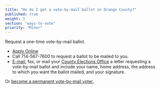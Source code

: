 ```yaml
---
title: "Ho do I get a vote-by-mail ballot in Orange County?"
published: true
weight: 3
section: "ways-to-vote"
priority: "Minor"
---
```


Request a one-time vote-by-mail ballot.  
- [Apply Online](http://www.ocvote.com/voting/vote-by-mail-voting/request-one-time-vote-by-mail-ballot/)  
- Call 714-567-7600 to request a ballot to be mailed to you.  
- [E-mail](mailto:rovwebmaster@rov.ocgov.com), fax, or mail your [County Elections Office](#section-election-office-contact) a letter requesting a vote-by-mail ballot and include your name, home address, the address to which you want the ballot mailed, and your signature.  

Or [become a permanent vote-by-mail voter.](http://www.ocvote.com/voting/vote-by-mail-voting/request-permanent-vote-by-mail-ballot-status/)  
